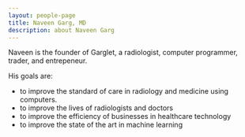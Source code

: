 ```yaml
---
layout: people-page
title: Naveen Garg, MD
description: about Naveen Garg
---
```


Naveen is the founder of Garglet, a radiologist, computer programmer, trader, and entrepeneur. 

His goals are:

- to improve the standard of care in radiology and medicine using computers. 
- to improve the lives of radiologists and doctors
- to improve the efficiency of businesses in healthcare technology
- to improve the state of the art in machine learning

